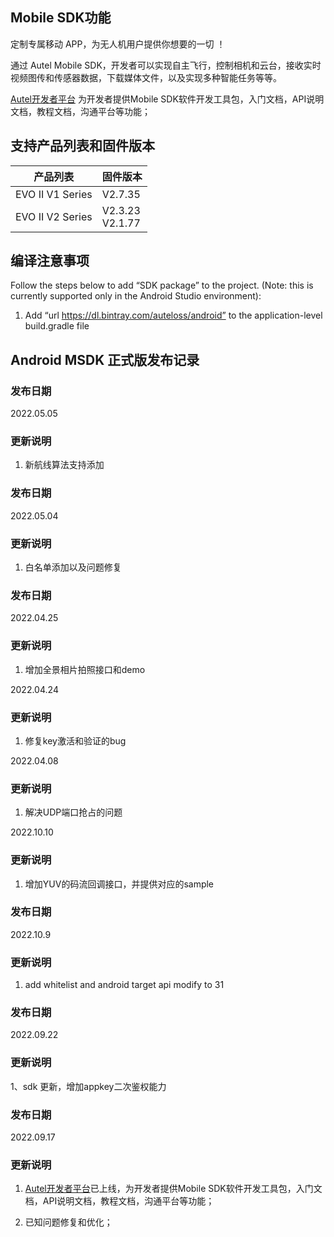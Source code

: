 ## Mobile SDK功能 

定制专属移动 APP，为无人机用户提供你想要的一切 ！

通过 Autel Mobile SDK，开发者可以实现自主飞行，控制相机和云台，接收实时视频图传和传感器数据，下载媒体文件，以及实现多种智能任务等等。

[Autel开发者平台](https://develop.autelrobotics.cn) 为开发者提供Mobile SDK软件开发工具包，入门文档，API说明文档，教程文档，沟通平台等功能；

## 支持产品列表和固件版本

| 产品列表         | 固件版本            |
| ---------------- | ------------------- |
| EVO II V1 Series | V2.7.35             |
| EVO II V2 Series | V2.3.23<br/>V2.1.77 |


## 编译注意事项

Follow the steps below to add “SDK package” to the project. (Note: this is currently supported only in the Android Studio environment):
1. Add “url https://dl.bintray.com/auteloss/android” to the application-level build.gradle file

## Android MSDK 正式版发布记录
### 发布日期
2022.05.05

### 更新说明

1. 新航线算法支持添加

### 发布日期
2022.05.04

### 更新说明

1. 白名单添加以及问题修复

### 发布日期
2022.04.25

### 更新说明

1. 增加全景相片拍照接口和demo

2022.04.24

### 更新说明

1. 修复key激活和验证的bug

2022.04.08

### 更新说明

1. 解决UDP端口抢占的问题

2022.10.10

### 更新说明

1. 增加YUV的码流回调接口，并提供对应的sample

### 发布日期

2022.10.9

### 更新说明

1. add whitelist and android target api modify to 31

### 发布日期

2022.09.22

### 更新说明

1、sdk 更新，增加appkey二次鉴权能力

### 发布日期

2022.09.17

### 更新说明

1. [Autel开发者平台](https://develop.autelrobotics.cn)已上线，为开发者提供Mobile SDK软件开发工具包，入门文档，API说明文档，教程文档，沟通平台等功能；

2. 已知问题修复和优化；

    
